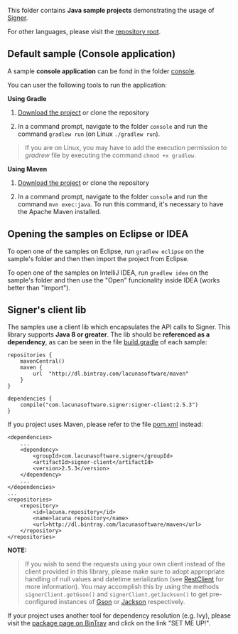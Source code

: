 This folder contains **Java sample projects** demonstrating the usage of [Signer](https://www.dropsigner.com/).

For other languages, please visit the [repository root](https://github.com/LacunaSoftware/SignerSamples).

## Default sample (Console application)

A sample **console application** can be fond in the folder [console](console/).

You can user the following tools to run the application:

**Using Gradle**

1. [Download the project](https://github.com/LacunaSoftware/SignerSamples/archive/master.zip)
   or clone the repository
   
1. In a command prompt, navigate to the folder `console` and run the command
   `gradlew run` (on Linux `./gradlew run`).
   
> If you are on Linux, you may have to add the execution permission to *gradrew* file by executing
the command `chmod +x gradlew`.

**Using Maven**

1. [Download the project](https://github.com/LacunaSoftware/SignerSamples/archive/master.zip)
   or clone the repository

1. In a command prompt, navigate to the folder `console` and run the command
   `mvn exec:java`. To run this command, it's necessary to have the Apache Maven installed.


Opening the samples on Eclipse or IDEA
--------------------------------------

To open one of the samples on Eclipse, run `gradlew eclipse` on the sample's folder and then
then import the project from Eclipse.

To open one of the samples on IntelliJ IDEA, run `gradlew idea` on the sample's folder
and then use the "Open" funcionality inside IDEA (works better than "Import").

Signer's client lib
---------------------

The samples use a client lib which encapsulates the API calls to Signer. This library
supports **Java 8 or greater**. The lib should be **referenced as a dependency**, as can
be seen in the file [build.gradle](console/build.gradle) of each sample:

	repositories {
		mavenCentral()
		maven {
			url  "http://dl.bintray.com/lacunasoftware/maven" 
		}
	} 

	dependencies {
		compile("com.lacunasoftware.signer:signer-client:2.5.3")
	}

If you project uses Maven, please refer to the file [pom.xml](console/pom.xml) instead:

	<dependencies>
		...
		<dependency>
			<groupId>com.lacunasoftware.signer</groupId>
			<artifactId>signer-client</artifactId>
			<version>2.5.3</version>
		</dependency>
		...
	</dependencies>
	...
	<repositories>
		<repository>
			<id>lacuna.repository</id>
			<name>lacuna repository</name>
			<url>http://dl.bintray.com/lacunasoftware/maven</url>
		</repository>
	</repositories>
	
**NOTE:**
>If you wish to send the requests using your own client instead of the client provided in this library, please make sure to adopt 
>appropriate handling of null values and datetime serialization (see [RestClient](https://github.com/LacunaSoftware/SignerJavaClient/blob/8b7a536c6758967189d9293ef63a40ebce3ddae1/src/main/java/com/lacunasoftware/signer/javaclient/RestClient.java#L369-L412) for more information). You may accomplish this by using the methods `signerClient.getGson()` 
>and `signerClient.getJackson()` to get pre-configured instances of [Gson](https://github.com/google/gson) or [Jackson](https://github.com/FasterXML/jackson) respectively.


If your project uses another tool for dependency resolution (e.g. Ivy), please visit the
[package page on BinTray](https://bintray.com/lacunasoftware/maven/signer-client) and click on
the link "SET ME UP!".
